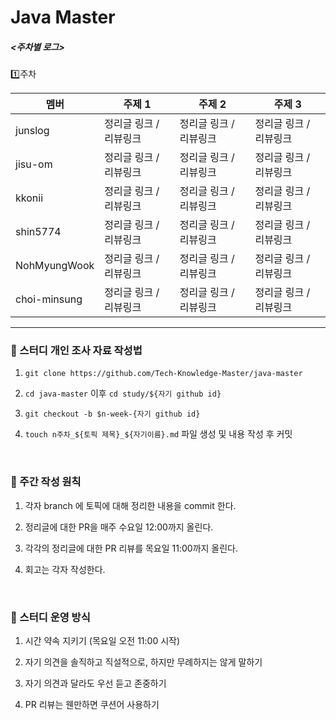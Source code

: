 # Java Master

##### <주차별 로그>
1️⃣주차

| 멤버       | 주제 1          | 주제 2           | 주제 3          |
|----------|---------------|----------------|---------------|
| junslog  | 정리글 링크 / 리뷰링크 | 정리글 링크 / 리뷰링크 | 정리글 링크 / 리뷰링크 |
| jisu-om  | 정리글 링크 / 리뷰링크 | 정리글 링크 / 리뷰링크  | 정리글 링크 / 리뷰링크 |
| kkonii   | 정리글 링크 / 리뷰링크 | 정리글 링크 / 리뷰링크  | 정리글 링크 / 리뷰링크 |
| shin5774 | 정리글 링크 / 리뷰링크 | 정리글 링크 / 리뷰링크  | 정리글 링크 / 리뷰링크 |
| NohMyungWook | 정리글 링크 / 리뷰링크 | 정리글 링크 / 리뷰링크 | 정리글 링크 / 리뷰링크 |
| choi-minsung | 정리글 링크 / 리뷰링크 | 정리글 링크 / 리뷰링크 | 정리글 링크 / 리뷰링크 |

---

### 🎯 스터디 개인 조사 자료 작성법

1. `git clone https://github.com/Tech-Knowledge-Master/java-master`

2. `cd java-master` 이후 `cd study/${자기 github id}`

3. `git checkout -b $n-week-{자기 github id}`

4. `touch n주차_${토픽 제목}_${자기이름}.md` 파일 생성 및 내용 작성 후 커밋

<br>

### 💎 주간 작성 원칙

1. 각자 branch 에 토픽에 대해 정리한 내용을 commit 한다.

2. 정리글에 대한 PR을 매주 수요일 12:00까지 올린다.

3. 각각의 정리글에 대한 PR 리뷰를 목요일 11:00까지 올린다.

4. 회고는 각자 작성한다.

<br>

###  🧩 스터디 운영 방식

1. 시간 약속 지키기 (목요일 오전 11:00 시작)

2. 자기 의견을 솔직하고 직설적으로, 하지만 무례하지는 않게 말하기

3. 자기 의견과 달라도 우선 듣고 존중하기

4. PR 리뷰는 웬만하면 쿠션어 사용하기
